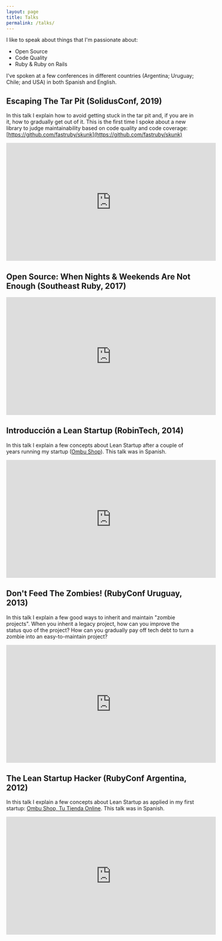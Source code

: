 ```yaml
---
layout: page
title: Talks
permalink: /talks/
---
```


I like to speak about things that I'm passionate about:

- Open Source
- Code Quality
- Ruby & Ruby on Rails

I've spoken at a few conferences in different countries (Argentina; Uruguay;
Chile; and USA) in both Spanish and English.

## Escaping The Tar Pit (SolidusConf, 2019)

In this talk I explain how to avoid getting stuck in the tar pit and, if you
are in it, how to gradually get out of it. This is the first time I spoke about
a new library to judge maintainability based on code quality and code coverage:
[https://github.com/fastruby/skunk](https://github.com/fastruby/skunk)

<iframe width="560" height="315" src="https://www.youtube.com/embed/am-oVaAkDNw" frameborder="0" allow="accelerometer; autoplay; encrypted-media; gyroscope; picture-in-picture" allowfullscreen></iframe>

## Open Source: When Nights & Weekends Are Not Enough (Southeast Ruby, 2017)

<iframe width="560" height="315" src="https://www.youtube.com/embed/MOJoF7sPVdM" frameborder="0" allow="accelerometer; autoplay; encrypted-media; gyroscope; picture-in-picture" allowfullscreen></iframe>

## Introducción a Lean Startup (RobinTech, 2014)

In this talk I explain a few concepts about Lean Startup after a couple of years
running my startup ([Ombu Shop](https://www.ombushop.com)). This talk was in
Spanish.

<iframe width="560" height="315" src="https://www.youtube.com/embed/5jRznamhTjg" frameborder="0" allow="accelerometer; autoplay; encrypted-media; gyroscope; picture-in-picture" allowfullscreen></iframe>

## Don't Feed The Zombies! (RubyConf Uruguay, 2013)

In this talk I explain a few good ways to inherit and maintain "zombie projects".
When you inherit a legacy project, how can you improve the status quo of the
project? How can you gradually pay off tech debt to turn a zombie into an
easy-to-maintain project?

<iframe width="560" height="315" src="https://www.youtube.com/embed/2FWSs9RJBa0" frameborder="0" allow="accelerometer; autoplay; encrypted-media; gyroscope; picture-in-picture" allowfullscreen></iframe>

## The Lean Startup Hacker (RubyConf Argentina, 2012)

In this talk I explain a few concepts about Lean Startup as applied in my first
startup: [Ombu Shop, Tu Tienda Online](https://www.ombushop.com). This talk was
in Spanish.

<iframe width="560" height="315" src="https://www.youtube.com/embed/83CCnk7TVl4" frameborder="0" allow="accelerometer; autoplay; encrypted-media; gyroscope; picture-in-picture" allowfullscreen></iframe>
